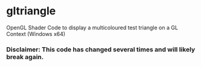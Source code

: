 # gltriangle
OpenGL Shader Code to display a multicoloured test triangle on a GL Context (Windows x64)

### Disclaimer: This code has changed several times and will likely break again.
